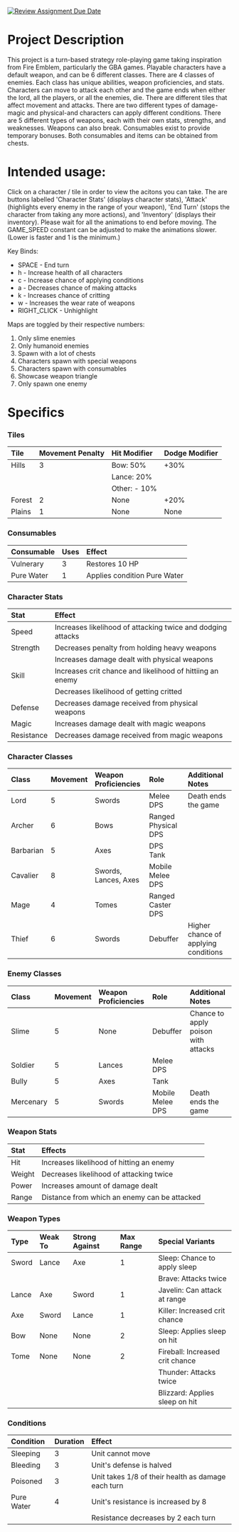 [![Review Assignment Due Date](https://classroom.github.com/assets/deadline-readme-button-22041afd0340ce965d47ae6ef1cefeee28c7c493a6346c4f15d667ab976d596c.svg)](https://classroom.github.com/a/YxXKqIeT)
# Project Description

This project is a turn-based strategy role-playing game taking inspiration from Fire Emblem, particularly the GBA games. Playable characters have a default weapon, and can be 6 different classes. There are 4 classes of enemies. Each class has unique abilities, weapon proficiencies, and stats. Characters can move to attack each other and the game ends when either the lord, all the players, or all the enemies, die. There are different tiles that affect movement and attacks. There are two different types of damage-magic and physical-and characters can apply different conditions. There are 5 different types of weapons, each with their own stats, strengths, and weaknesses. Weapons can also break. Consumables exist to provide temporary bonuses. Both consumables and items can be obtained from chests.

# Intended usage:

Click on a character / tile in order to view the acitons you can take. The are buttons labelled 'Character Stats' (displays character stats), 'Attack' (highlights every enemy in the range of your weapon), 'End Turn' (stops the character from taking any more actions), and 'Inventory' (displays their inventory). Please wait for all the animations to end before moving. The GAME_SPEED constant can be adjusted to make the animations slower. (Lower is faster and 1 is the minimum.)

Key Binds:
- SPACE - End turn
- h - Increase health of all characters
- c - Increase chance of applying conditions
- a - Decreases chance of making attacks
- k - Increases chance of critting
- w - Increases the wear rate of weapons
- RIGHT_CLICK - Unhighlight

Maps are toggled by their respective numbers:
1. Only slime enemies
2. Only humanoid enemies
3. Spawn with a lot of chests
4. Characters spawn with special weapons
5. Characters spawn with consumables
6. Showcase weapon triangle
7. Only spawn one enemy

# Specifics

### Tiles
| Tile   | Movement Penalty | Hit Modifier | Dodge Modifier |
| :----- | :--------------- | :----------- | :------------- |
| Hills  | 3                | Bow: 50%     | +30%           |
|        |                  | Lance: 20%   |                |
|        |                  | Other: - 10% |                |
| Forest | 2                | None         | +20%           |
| Plains | 1                | None         | None           |

### Consumables
| Consumable | Uses | Effect                        |
| :--------- | :--- | :---------------------------- |
| Vulnerary  | 3    | Restores 10 HP                |
| Pure Water | 1    | Applies condition Pure Water  |

### Character Stats
| Stat       | Effect                                                      |
| :--------- | :---------------------------------------------------------- |
| Speed      | Increases likelihood of attacking twice and dodging attacks |
| Strength   | Decreases penalty from holding heavy weapons                |
|            | Increases damage dealt with physical weapons                |
| Skill      | Increases crit chance and likelihood of hittiing an enemy   |
|            | Decreases likelihood of getting critted                     |
| Defense    | Decreases damage received from physical weapons             |
| Magic      | Increases damage dealt with magic weapons                   |
| Resistance | Decreases damage received from magic weapons                |

### Character Classes
| Class       | Movement | Weapon Proficiencies | Role                | Additional Notes                     |
| :---------- | :------- | :------------------- | :------------------ | :----------------------------------- |
| Lord        | 5        | Swords               | Melee DPS           | Death ends the game                  |
| Archer      | 6        | Bows                 | Ranged Physical DPS |                                      |
| Barbarian   | 5        | Axes                 | DPS Tank            |                                      |
| Cavalier    | 8        | Swords, Lances, Axes | Mobile Melee DPS    |                                      |
| Mage        | 4        | Tomes                | Ranged Caster DPS   |                                      |
| Thief       | 6        | Swords               | Debuffer            | Higher chance of applying conditions |

### Enemy Classes
| Class     | Movement | Weapon Proficiencies | Role             | Additional Notes                    |
| :-------- | :------- | :------------------- | :--------------- | :---------------------------------- |
| Slime     | 5        | None                 | Debuffer         | Chance to apply poison with attacks |
| Soldier   | 5        | Lances               | Melee DPS        |                                     |
| Bully     | 5        | Axes                 | Tank             |                                     |
| Mercenary | 5        | Swords               | Mobile Melee DPS | Death ends the game                 |

### Weapon Stats
| Stat   | Effects                                      |
| :----- | :------------------------------------------- |
| Hit    | Increases likelihood of hitting an enemy     |
| Weight | Decreases likelihood of attacking twice      |
| Power  | Increases amount of damage dealt             |
| Range  | Distance from which an enemy can be attacked |

### Weapon Types
| Type  | Weak To | Strong Against | Max Range | Special Variants                |
| :---- | :------ | :------------- | :-------- | :------------------------------ |
| Sword | Lance   | Axe            | 1         | Sleep: Chance to apply sleep    |
|       |         |                |           | Brave: Attacks twice            |
| Lance | Axe     | Sword          | 1         | Javelin: Can attack at range    |
| Axe   | Sword   | Lance          | 1         | Killer: Increased crit chance   |
| Bow   | None    | None           | 2         | Sleep: Applies sleep on hit     |
| Tome  | None    | None           | 2         | Fireball: Increased crit chance |
|       |         |                |           | Thunder: Attacks twice          |
|       |         |                |           | Blizzard: Applies sleep on hit  |

### Conditions
| Condition  | Duration | Effect                                             |
| :--------- | :------- | :------------------------------------------------- |
| Sleeping   | 3        | Unit cannot move                                   |
| Bleeding   | 3        | Unit's defense is halved                           |
| Poisoned   | 3        | Unit takes 1/8 of their health as damage each turn |
| Pure Water | 4        | Unit's resistance is increased by 8                |
|            |          | Resistance decreases by 2 each turn                |